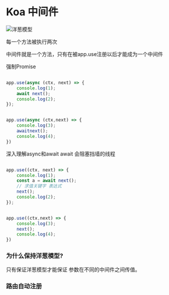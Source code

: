 # Koa 中间件

![洋葱模型](/assets/洋葱模型.png)

每一个方法被执行两次


中间件就是一个方法，只有在被app.use注册以后才能成为一个中间件

强制Promise
```javascript

app.use(async (ctx, next) => {
    console.log(1);
    await next();
    console.log(2);
});


app.use(async (ctx,next) => {
    console.log(3);
    awaitnext();
    console.log(4);
})


```

深入理解async和await
await 会阻塞挡墙的线程

```javascript

app.use((ctx, next) => {
    console.log(1);
    const a = await next();
    // 求值关键字 表达式 
    next();
    console.log(2);
});


app.use((ctx,next) => {
    console.log(3);
    next();
    console.log(4);
})


```


### 为什么保持洋葱模型?

只有保证洋葱模型才能保证 参数在不同的中间件之间传值。



### 路由自动注册

 

